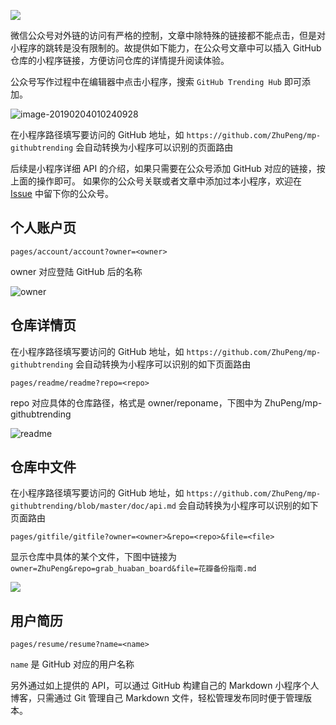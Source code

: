 ![](https://7465-test-3c9b5e-1258459492.tcb.qcloud.la/mp-githubtrending/WechatGithub.jpeg)

微信公众号对外链的访问有严格的控制，文章中除特殊的链接都不能点击，但是对小程序的跳转是没有限制的。故提供如下能力，在公众号文章中可以插入 GitHub 仓库的小程序链接，方便访问仓库的详情提升阅读体验。

公众号写作过程中在编辑器中点击小程序，搜索 `GitHub Trending Hub` 即可添加。

![image-20190204010240928](https://7465-test-3c9b5e-1258459492.tcb.qcloud.la/mp-githubtrending/mini.png)

在小程序路径填写要访问的 GitHub 地址，如 `https://github.com/ZhuPeng/mp-githubtrending` 会自动转换为小程序可以识别的页面路由

后续是小程序详细 API 的介绍，如果只需要在公众号添加 GitHub 对应的链接，按上面的操作即可。
如果你的公众号关联或者文章中添加过本小程序，欢迎在 [Issue](https://github.com/ZhuPeng/mp-githubtrending/issues/9) 中留下你的公众号。



## 个人账户页

`pages/account/account?owner=<owner>`

owner 对应登陆 GitHub 后的名称

![owner](https://7465-test-3c9b5e-1258459492.tcb.qcloud.la/mp-githubtrending/owner.jpeg)



## 仓库详情页

在小程序路径填写要访问的 GitHub 地址，如 `https://github.com/ZhuPeng/mp-githubtrending` 会自动转换为小程序可以识别的如下页面路由

`pages/readme/readme?repo=<repo>`

repo 对应具体的仓库路径，格式是 owner/reponame，下图中为 ZhuPeng/mp-githubtrending

![readme](https://7465-test-3c9b5e-1258459492.tcb.qcloud.la/mp-githubtrending/readme.jpeg)



## 仓库中文件

在小程序路径填写要访问的 GitHub 地址，如 `https://github.com/ZhuPeng/mp-githubtrending/blob/master/doc/api.md` 会自动转换为小程序可以识别的如下页面路由

`pages/gitfile/gitfile?owner=<owner>&repo=<repo>&file=<file>`

显示仓库中具体的某个文件，下图中链接为 `owner=ZhuPeng&repo=grab_huaban_board&file=花瓣备份指南.md`

![](https://7465-test-3c9b5e-1258459492.tcb.qcloud.la/mp-githubtrending/md.jpeg)


## 用户简历

`pages/resume/resume?name=<name>`

`name` 是 GitHub 对应的用户名称


另外通过如上提供的 API，可以通过 GitHub 构建自己的 Markdown 小程序个人博客，只需通过 Git 管理自己 Markdown 文件，轻松管理发布同时便于管理版本。
